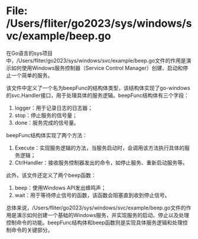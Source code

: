 # File: /Users/fliter/go2023/sys/windows/svc/example/beep.go

在Go语言的sys项目中，/Users/fliter/go2023/sys/windows/svc/example/beep.go文件的作用是演示如何使用Windows服务控制器（Service Control Manager）创建、启动和停止一个简单的服务。

该文件中定义了一个名为beepFunc的结构体类型，该结构体实现了go-windows的svc.Handler接口，用于处理具体的服务逻辑。beepFunc结构体有三个字段：

1. logger：用于记录日志的日志器；
2. stop：停止服务的信号量；
3. done：服务完成的信号量。

beepFunc结构体实现了两个方法：

1. Execute：实现服务逻辑的方法，当服务启动时，会调用该方法执行具体的服务逻辑；
2. CtrlHandler：接收服务控制器发出的命令，如停止服务、重新启动服务等。

此外，该文件还定义了两个beep函数：

1. beep：使用Windows API发出蜂鸣声；
2. wait：用于等待停止信号的函数，该函数会阻塞直到收到停止信号。

总体来说，/Users/fliter/go2023/sys/windows/svc/example/beep.go文件的作用是演示如何创建一个基础的Windows服务，并实现服务的启动、停止以及处理控制命令的功能。beepFunc结构体和beep函数则是实现具体服务逻辑和处理控制命令的关键部分。

